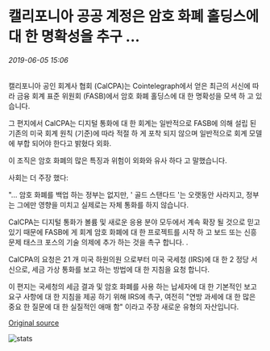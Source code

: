# 캘리포니아 공공 계정은 암호 화폐 홀딩스에 대 한 명확성을 추구 ...

###### 2019-06-05 15:06

캘리포니아 공인 회계사 협회 (CalCPA)는 Cointelegraph에서 얻은 최근의 서신에 따라 금융 회계 표준 위원회 (FASB)에서 암호 화폐 홀딩스에 대 한 명확성을 모색 하 고 있습니다.

그 편지에서 CalCPA는 디지털 통화에 대 한 회계는 일반적으로 FASB에 의해 설립 된 기존의 미국 회계 원칙 (기준)에 따라 적절 하 게 포착 되지 않으며 일반적으로 회계 모델에 부합 되어야 한다고 밝혔다 외화.

이 조직은 암호 화폐의 많은 특징과 위험이 외화와 유사 하다 고 말했습니다.

사회는 더 주장 했다:

"... 암호 화폐를 백업 하는 정부는 없지만, ' 골드 스탠다드 '는 오랫동안 사라지고, 정부는 그에만 영향을 미치고 실제로는 자체 통화를 하지 않습니다.

CalCPA는 디지털 통화가 볼륨 및 새로운 응용 분야 모두에서 계속 확장 될 것으로 믿고 있기 때문에 FASB에 게 회계 암호 화폐에 대 한 프로젝트를 시작 하 고 보드 또는 신흥 문제 태스크 포스의 기술 의제에 추가 하는 것을 촉구 합니다. .

CalCPA의 요청은 21 개 미국 하원의원 으로부터 미국 국세청 (IRS)에 대 한 2 정당 서신으로, 세금 가상 통화를 보고 하는 방법에 대 한 지침을 요청 합니다.

이 편지는 국세청의 세금 결과 및 암호 화폐를 사용 하는 납세자에 대 한 기본적인 보고 요구 사항에 대 한 지침을 제공 하기 위해 IRS에 촉구, 여전히 "연방 과세에 대 한 많은 중요 한 질문에 대 한 실질적인 애매 함" 이라고 주장 새로운 유형의 자산입니다.

[Original source](https://cointelegraph.com/news/california-public-accounts-seek-clarity-on-cryptocurrency-holdings)

![stats](https://c.statcounter.com/11760860/0/a89fa40b/1/ "stats")